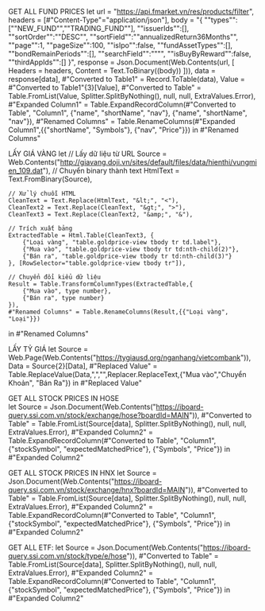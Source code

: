 

GET ALL FUND PRICES
let
    url = "https://api.fmarket.vn/res/products/filter",
    headers = [#"Content-Type"="application/json"],
    body = "{
        ""types"":[""NEW_FUND"",""TRADING_FUND""],
        ""issuerIds"":[],
        ""sortOrder"":""DESC"",
        ""sortField"":""annualizedReturn36Months"",
        ""page"":1,
        ""pageSize"":100,
        ""isIpo"":false,
        ""fundAssetTypes"":[],
        ""bondRemainPeriods"":[],
        ""searchField"":"""",
        ""isBuyByReward"":false,
        ""thirdAppIds"":[]
        }",
    response = Json.Document(Web.Contents(url,
        [
            Headers = headers,
            Content = Text.ToBinary((body))
        ])),
    data = response[data],
    #"Converted to Table1" = Record.ToTable(data),
    Value = #"Converted to Table1"{3}[Value],
    #"Converted to Table" = Table.FromList(Value, Splitter.SplitByNothing(), null, null, ExtraValues.Error),
    #"Expanded Column1" = Table.ExpandRecordColumn(#"Converted to Table", "Column1", {"name", "shortName", "nav"}, {"name", "shortName", "nav"}),
    #"Renamed Columns" = Table.RenameColumns(#"Expanded Column1",{{"shortName", "Symbols"}, {"nav", "Price"}})
in
    #"Renamed Columns"

LẤY GIÁ VÀNG
let
    // Lấy dữ liệu từ URL
    Source = Web.Contents("http://giavang.doji.vn/sites/default/files/data/hienthi/vungmien_109.dat"),
    // Chuyển binary thành text
    HtmlText = Text.FromBinary(Source),
    
    // Xử lý chuỗi HTML
    CleanText = Text.Replace(HtmlText, "&lt;", "<"),
    CleanText2 = Text.Replace(CleanText, "&gt;", ">"),
    CleanText3 = Text.Replace(CleanText2, "&amp;", "&"),
    
    // Trích xuất bảng
    ExtractedTable = Html.Table(CleanText3, {
        {"Loại vàng", "table.goldprice-view tbody tr td.label"},
        {"Mua vào", "table.goldprice-view tbody tr td:nth-child(2)"},
        {"Bán ra", "table.goldprice-view tbody tr td:nth-child(3)"}
    }, [RowSelector="table.goldprice-view tbody tr"]),
    
    // Chuyển đổi kiểu dữ liệu
    Result = Table.TransformColumnTypes(ExtractedTable,{
        {"Mua vào", type number}, 
        {"Bán ra", type number}
    }),
    #"Renamed Columns" = Table.RenameColumns(Result,{{"Loại vàng", "Loại"}})
in
    #"Renamed Columns"
	
LẤY TỶ GIÁ
let
    Source = Web.Page(Web.Contents("https://tygiausd.org/nganhang/vietcombank")),
    Data = Source{2}[Data],
    #"Replaced Value" = Table.ReplaceValue(Data,",","",Replacer.ReplaceText,{"Mua vào","Chuyển Khoản", "Bán Ra"})
in
    #"Replaced Value"

GET ALL STOCK PRICES IN HOSE	
let
    Source = Json.Document(Web.Contents("https://iboard-query.ssi.com.vn/stock/exchange/hose?boardId=MAIN")),
    #"Converted to Table" = Table.FromList(Source[data], Splitter.SplitByNothing(), null, null, ExtraValues.Error),
    #"Expanded Column2" = Table.ExpandRecordColumn(#"Converted to Table", "Column1", {"stockSymbol", "expectedMatchedPrice"}, {"Symbols", "Price"})
in
    #"Expanded Column2"
	
GET ALL STOCK PRICES IN HNX	
let
    Source = Json.Document(Web.Contents("https://iboard-query.ssi.com.vn/stock/exchange/hnx?boardId=MAIN")),
    #"Converted to Table" = Table.FromList(Source[data], Splitter.SplitByNothing(), null, null, ExtraValues.Error),
    #"Expanded Column2" = Table.ExpandRecordColumn(#"Converted to Table", "Column1", {"stockSymbol", "expectedMatchedPrice"}, {"Symbols", "Price"})
in
    #"Expanded Column2"
	
GET ALL ETF:
let
    Source = Json.Document(Web.Contents("https://iboard-query.ssi.com.vn/stock/type/e/hose")),
    #"Converted to Table" = Table.FromList(Source[data], Splitter.SplitByNothing(), null, null, ExtraValues.Error),
    #"Expanded Column2" = Table.ExpandRecordColumn(#"Converted to Table", "Column1", {"stockSymbol", "expectedMatchedPrice"}, {"Symbols", "Price"})
in
    #"Expanded Column2"